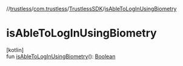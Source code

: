 //[trustless](../../../index.md)/[com.trustless](../index.md)/[TrustlessSDK](index.md)/[isAbleToLogInUsingBiometry](is-able-to-log-in-using-biometry.md)

# isAbleToLogInUsingBiometry

[kotlin]\
fun [isAbleToLogInUsingBiometry](is-able-to-log-in-using-biometry.md)(): [Boolean](https://kotlinlang.org/api/latest/jvm/stdlib/kotlin/-boolean/index.html)
